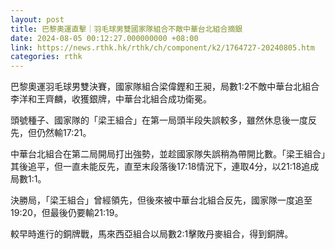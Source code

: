 ```yaml
---
layout: post
title: 巴黎奧運直擊｜羽毛球男雙國家隊組合不敵中華台北組合摘銀
date: 2024-08-05 00:12:27.000000000 +08:00
link: https://news.rthk.hk/rthk/ch/component/k2/1764727-20240805.htm
categories: rthk
---
```


巴黎奧運羽毛球男雙決賽，國家隊組合梁偉鏗和王昶，局數1:2不敵中華台北組合李洋和王齊麟，收獲銀牌，中華台北組合成功衛冕。

頭號種子、國家隊的「梁王組合」在第一局頭半段失誤較多，雖然休息後一度反先，但仍然輸17:21。

中華台北組合在第二局開局打出強勢，並趁國家隊失誤稍為帶開比數。「梁王組合」其後追平，但一直未能反先，直至末段落後17:18情況下，連取4分，以21:18追成局數1:1。

決勝局，「梁王組合」曾經領先，但後來被中華台北組合反先，國家隊一度追至19:20，但最後仍要輸21:19。

較早時進行的銅牌戰，馬來西亞組合以局數2:1擊敗丹麥組合，得到銅牌。
